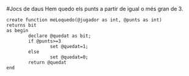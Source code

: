 #Jocs de daus
Hem quedo els punts a partir de igual o més gran de 3.
```
create function meLoquedo(@jugador as int, @punts as int)
returns bit
as begin
        declare @quedat as bit;
        if @punts>=3
                set @quedat=1;
        else
                set @quedat=0;
        return @quedat
end
```
